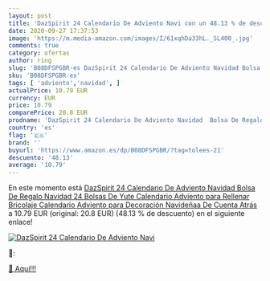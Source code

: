 ```yaml
---
layout: post
title: 'DazSpirit 24 Calendario De Adviento Navi con un 48.13 % de descuento'
date: 2020-09-27 17:37:53
image: 'https://m.media-amazon.com/images/I/61xqhDa33hL._SL400_.jpg'
comments: true
category: ofertas
author: ring
slug: 'B08DFSPGBR-es DazSpirit 24 Calendario De Adviento Navidad Bolsa De...'
sku: 'B08DFSPGBR-es'
tags: [ 'adviento','navidad', ]
actualPrice: 10.79 EUR
currency: EUR
price: 10.79
comparePrice: 20.8 EUR
prodname: 'DazSpirit 24 Calendario De Adviento Navidad  Bolsa De Regalo Navidad  24 Bolsas De Yute Calendario Adviento para Rellenar  Bricolaje Calendario Adviento  para Decoración Navideñaa De Cuenta Atrás'
country: 'es'
flag: '🇪🇸'
brand: ''
buyurl: 'https://www.amazon.es/dp/B08DFSPGBR/?tag=tolees-21'
descuento: '48.13'
average: '10.79'
---
```


En este momento está [DazSpirit 24 Calendario De Adviento Navidad  Bolsa De Regalo Navidad  24 Bolsas De Yute Calendario Adviento para Rellenar  Bricolaje Calendario Adviento  para Decoración Navideñaa De Cuenta Atrás](https://www.amazon.es/dp/B08DFSPGBR/?tag=tolees-21) a 10.79 EUR (original: 20.8 EUR) (48.13 %  de descuento) en el siguiente enlace!

[![DazSpirit 24 Calendario De Adviento Navi](https://m.media-amazon.com/images/I/61xqhDa33hL._SL400_.jpg)](https://www.amazon.es/dp/B08DFSPGBR/?tag=tolees-21)

🔎:


[🛒 Aquí!!!](https://www.amazon.es/dp/B08DFSPGBR/?tag=tolees-21)
